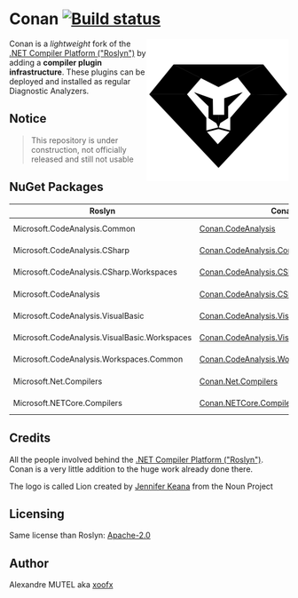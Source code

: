 # Conan  [![Build status](https://ci.appveyor.com/api/projects/status/1llcx8sa97sp7k71?svg=true)](https://ci.appveyor.com/project/xoofx/Conan)

<img align="right" width="256px" height="256px" src="img/conan.png">

Conan is a _lightweight_ fork of the [.NET Compiler Platform ("Roslyn")](https://github.com/dotnet/roslyn/) by adding a **compiler plugin infrastructure**. These plugins can be deployed and installed as regular Diagnostic Analyzers.

## Notice

> This repository is under construction, not officially released and still not usable

## NuGet Packages

| Roslyn | Conan    | NuGet
| ------- | -------- | --------
| Microsoft.CodeAnalysis.Common | [Conan.CodeAnalysis](https://www.nuget.org/packages/Conan.CodeAnalysis/) | [![NuGet](https://img.shields.io/nuget/v/Conan.CodeAnalysis.svg)](https://www.nuget.org/packages/Conan.CodeAnalysis/)
| Microsoft.CodeAnalysis.CSharp | [Conan.CodeAnalysis.Common](https://www.nuget.org/packages/Conan.CodeAnalysis.Common/) | [![NuGet](https://img.shields.io/nuget/v/Conan.CodeAnalysis.Common.svg)](https://www.nuget.org/packages/Conan.CodeAnalysis.Common/)
| Microsoft.CodeAnalysis.CSharp.Workspaces | [Conan.CodeAnalysis.CSharp](https://www.nuget.org/packages/Conan.CodeAnalysis.CSharp/) | [![NuGet](https://img.shields.io/nuget/v/Conan.CodeAnalysis.CSharp.svg)](https://www.nuget.org/packages/Conan.CodeAnalysis.CSharp/)
| Microsoft.CodeAnalysis | [Conan.CodeAnalysis.CSharp.Workspaces](https://www.nuget.org/packages/Conan.CodeAnalysis.CSharp.Workspaces/) | [![NuGet](https://img.shields.io/nuget/v/Conan.CodeAnalysis.CSharp.Workspaces.svg)](https://www.nuget.org/packages/Conan.CodeAnalysis.CSharp.Workspaces/)
| Microsoft.CodeAnalysis.VisualBasic | [Conan.CodeAnalysis.VisualBasic](https://www.nuget.org/packages/Conan.CodeAnalysis.VisualBasic/) | [![NuGet](https://img.shields.io/nuget/v/Conan.CodeAnalysis.VisualBasic.svg)](https://www.nuget.org/packages/Conan.CodeAnalysis.VisualBasic/)
| Microsoft.CodeAnalysis.VisualBasic.Workspaces | [Conan.CodeAnalysis.VisualBasic.Workspaces](https://www.nuget.org/packages/Conan.CodeAnalysis.VisualBasic.Workspaces/) | [![NuGet](https://img.shields.io/nuget/v/Conan.CodeAnalysis.VisualBasic.Workspaces.svg)](https://www.nuget.org/packages/Conan.CodeAnalysis.VisualBasic.Workspaces/)
| Microsoft.CodeAnalysis.Workspaces.Common | [Conan.CodeAnalysis.Workspaces.Common](https://www.nuget.org/packages/Conan.CodeAnalysis.Workspaces.Common/) | [![NuGet](https://img.shields.io/nuget/v/Conan.CodeAnalysis.Workspaces.Common.svg)](https://www.nuget.org/packages/Conan.CodeAnalysis.Workspaces.Common/)
| Microsoft.Net.Compilers | [Conan.Net.Compilers](https://www.nuget.org/packages/Conan.Net.Compilers) | [![NuGet](https://img.shields.io/nuget/v/Conan.Net.Compilers.svg)](https://www.nuget.org/packages/Conan.Net.Compilers/)
| Microsoft.NETCore.Compilers | [Conan.NETCore.Compilers](https://www.nuget.org/packages/Conan.NETCore.Compilers) | [![NuGet](https://img.shields.io/nuget/v/Conan.NETCore.Compilers.svg)](https://www.nuget.org/packages/Conan.NETCore.Compilers/)

## Credits

All the people involved behind the [.NET Compiler Platform ("Roslyn")](https://github.com/dotnet/roslyn/). Conan is a very little addition to the huge work already done there.

The logo is called Lion created by [Jennifer Keana](https://thenounproject.com/jkeana7/) from the Noun Project

## Licensing

Same license than Roslyn: [Apache-2.0](roslyn/License.txt)

## Author

Alexandre MUTEL aka [xoofx](http://xoofx.com)
